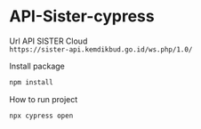 # API-Sister-cypress

Url API SISTER Cloud  
`
https://sister-api.kemdikbud.go.id/ws.php/1.0/
`

Install package  
```bash
npm install
```

How to run project
```bash
npx cypress open
```
